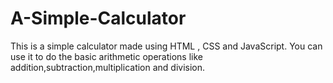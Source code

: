 # A-Simple-Calculator
This is a simple calculator made using HTML , CSS and JavaScript.
You can use it to do the basic arithmetic operations like addition,subtraction,multiplication and division.
